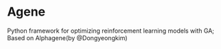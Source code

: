 # Agene
Python framework for optimizing reinforcement learning models with GA; Based on Alphagene(by @Dongyeongkim)
